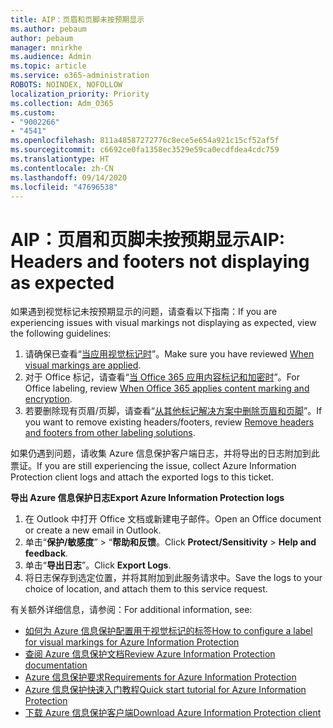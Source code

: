```yaml
---
title: AIP：页眉和页脚未按预期显示
ms.author: pebaum
author: pebaum
manager: mnirkhe
ms.audience: Admin
ms.topic: article
ms.service: o365-administration
ROBOTS: NOINDEX, NOFOLLOW
localization_priority: Priority
ms.collection: Adm_O365
ms.custom:
- "9002266"
- "4541"
ms.openlocfilehash: 811a48587272776c8ece5e654a921c15cf52af5f
ms.sourcegitcommit: c6692ce0fa1358ec3529e59ca0ecdfdea4cdc759
ms.translationtype: HT
ms.contentlocale: zh-CN
ms.lasthandoff: 09/14/2020
ms.locfileid: "47696538"
---
```

# <a name="aip-headers-and-footers-not-displaying-as-expected"></a><span data-ttu-id="e6a0b-102">AIP：页眉和页脚未按预期显示</span><span class="sxs-lookup"><span data-stu-id="e6a0b-102">AIP: Headers and footers not displaying as expected</span></span>

<span data-ttu-id="e6a0b-103">如果遇到视觉标记未按预期显示的问题，请查看以下指南：</span><span class="sxs-lookup"><span data-stu-id="e6a0b-103">If you are experiencing issues with visual markings not displaying as expected, view the following guidelines:</span></span>

1. <span data-ttu-id="e6a0b-104">请确保已查看“[当应用视觉标记时](https://docs.microsoft.com/azure/information-protection/configure-policy-markings#when-visual-markings-are-applied)”。</span><span class="sxs-lookup"><span data-stu-id="e6a0b-104">Make sure you have reviewed [When visual markings are applied](https://docs.microsoft.com/azure/information-protection/configure-policy-markings#when-visual-markings-are-applied).</span></span>
2. <span data-ttu-id="e6a0b-105">对于 Office 标记，请查看“[当 Office 365 应用内容标记和加密时](https://docs.microsoft.com/microsoft-365/compliance/sensitivity-labels-office-apps#when-office-apps-apply-content-marking-and-encryption)”。</span><span class="sxs-lookup"><span data-stu-id="e6a0b-105">For Office labeling, review [When Office 365 applies content marking and encryption](https://docs.microsoft.com/microsoft-365/compliance/sensitivity-labels-office-apps#when-office-apps-apply-content-marking-and-encryption).</span></span>
3. <span data-ttu-id="e6a0b-106">若要删除现有页眉/页脚，请查看“[从其他标记解决方案中删除页眉和页脚](https://docs.microsoft.com/azure/information-protection/rms-client/client-admin-guide-customizations#remove-headers-and-footers-from-other-labeling-solutions)”。</span><span class="sxs-lookup"><span data-stu-id="e6a0b-106">If you want to remove existing headers/footers, review [Remove headers and footers from other labeling solutions](https://docs.microsoft.com/azure/information-protection/rms-client/client-admin-guide-customizations#remove-headers-and-footers-from-other-labeling-solutions).</span></span>

<span data-ttu-id="e6a0b-107">如果仍遇到问题，请收集 Azure 信息保护客户端日志，并将导出的日志附加到此票证。</span><span class="sxs-lookup"><span data-stu-id="e6a0b-107">If you are still experiencing the issue, collect Azure Information Protection client logs and attach the exported logs to this ticket.</span></span>

<span data-ttu-id="e6a0b-108">**导出 Azure 信息保护日志**</span><span class="sxs-lookup"><span data-stu-id="e6a0b-108">**Export Azure Information Protection logs**</span></span>

1. <span data-ttu-id="e6a0b-109">在 Outlook 中打开 Office 文档或新建电子邮件。</span><span class="sxs-lookup"><span data-stu-id="e6a0b-109">Open an Office document or create a new email in Outlook.</span></span>
2. <span data-ttu-id="e6a0b-110">单击“**保护/敏感度**” > “**帮助和反馈**。</span><span class="sxs-lookup"><span data-stu-id="e6a0b-110">Click **Protect/Sensitivity** > **Help and feedback**.</span></span>
3. <span data-ttu-id="e6a0b-111">单击“**导出日志**”。</span><span class="sxs-lookup"><span data-stu-id="e6a0b-111">Click **Export Logs**.</span></span>
4. <span data-ttu-id="e6a0b-112">将日志保存到选定位置，并将其附加到此服务请求中。</span><span class="sxs-lookup"><span data-stu-id="e6a0b-112">Save the logs to your choice of location, and attach them to this service request.</span></span>

<span data-ttu-id="e6a0b-113">有关额外详细信息，请参阅：</span><span class="sxs-lookup"><span data-stu-id="e6a0b-113">For additional information, see:</span></span>

- [<span data-ttu-id="e6a0b-114">如何为 Azure 信息保护配置用于视觉标记的标签</span><span class="sxs-lookup"><span data-stu-id="e6a0b-114">How to configure a label for visual markings for Azure Information Protection</span></span>](https://docs.microsoft.com/azure/information-protection/configure-policy-markings)
- [<span data-ttu-id="e6a0b-115">查阅 Azure 信息保护文档</span><span class="sxs-lookup"><span data-stu-id="e6a0b-115">Review Azure Information Protection documentation</span></span>](https://docs.microsoft.com/azure/information-protection/what-is-information-protection)
- [<span data-ttu-id="e6a0b-116">Azure 信息保护要求</span><span class="sxs-lookup"><span data-stu-id="e6a0b-116">Requirements for Azure Information Protection</span></span>](https://docs.microsoft.com/azure/information-protection/get-started/requirements)
- [<span data-ttu-id="e6a0b-117">Azure 信息保护快速入门教程</span><span class="sxs-lookup"><span data-stu-id="e6a0b-117">Quick start tutorial for Azure Information Protection</span></span>](https://docs.microsoft.com/azure/information-protection/get-started/infoprotect-quick-start-tutorial)
- [<span data-ttu-id="e6a0b-118">下载 Azure 信息保护客户端</span><span class="sxs-lookup"><span data-stu-id="e6a0b-118">Download Azure Information Protection client</span></span>](https://www.microsoft.com/download/details.aspx?id=53018)
